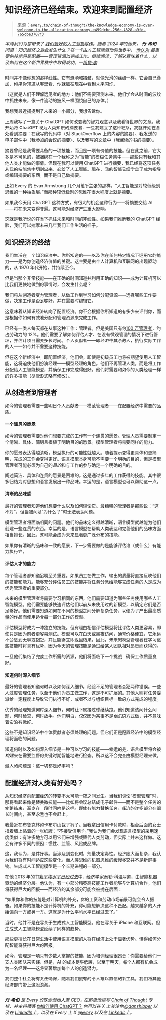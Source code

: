 <!--yml

类别：COT 专栏

日期：2024-05-08 11:03:28

-->

# 知识经济已经结束。欢迎来到配置经济

> 来源：[`every.to/chain-of-thought/the-knowledge-economy-is-over-welcome-to-the-allocation-economy-e499dcbc-256c-4328-a9fd-765cbe3707f3`](https://every.to/chain-of-thought/the-knowledge-economy-is-over-welcome-to-the-allocation-economy-e499dcbc-256c-4328-a9fd-765cbe3707f3)

*本周我们为您带来了* [*我们最好的人工智能写作*](https://every.to/chain-of-thought/what-i-do-when-i-can-t-sleep-360ff5b5-41f7-4244-aea9-7f71f7892df7)*。随着 2024 年的到来，* ***丹·希珀*** *问道：知识经济之后会发生什么？在一个由人工智能驱动的世界中，* [*他认为*](https://every.to/chain-of-thought/the-knowledge-economy-is-over-welcome-to-the-allocation-economy?sid=39717) *最重要的技能将是配置——管理资源以完成工作。继续阅读，了解这意味着什么，以及如何在这个新世界秩序中取得成功。—*[*凯特·李*](https://every.to/news/kate-lee-joins-every-as-editor-in-chief)

* * *

时间并不像你想的那样线性。它有涟漪和褶皱，就像光滑的丝绸一样。它会自己叠加，如果你知道从哪里看，你就能在现在中看到未来闪烁。

（这就是人们不理解远见者的地方：他们不需要预测未来。他们学会从时间的波纹中抓住未来，像一件流动的披风一样围绕自己的身体。）

我想我最近捕捉到了未来的一小部分，我想告诉你。

上周我写了一篇关于 ChatGPT 如何改变我的智力观念以及我看待世界的文章。我开始将 ChatGPT 视为人类知识的摘要者，一旦我建立了这种联系，我就开始在各处看到摘要：在我写的代码中（对 StackOverflow 上的内容的摘要）、我发送的电子邮件中（我参加的会议的摘要）、以及我写的文章中（我阅读的书的摘要）。

摘要曾经是我需要具备的一项技能，而且是一项有价值的技能。但在此之前，它大多是不可见的，被捆绑在一个我称之为“智能”的模糊任务集中——那些只有我和其他人类才能做的事情。但现在我可以使用 ChatGPT 进行摘要，我已经将这项任务从我的技能集中切割出来，交给了人工智能。现在，我的智能已经学会了成为指导或编辑摘要的东西，而不是自己做摘要。

正如 Every 的 Evan Armstrong 几个月前所主张的那样，“人工智能是对较低级别思维的一种抽象层。”而那种较低级别的思维在很大程度上就是摘要。

如果我今天用 ChatGPT 这种方式，有很大的机会这种行为——将摘要交给 AI——将在未来变得普遍。这可能对经济产生重大影响。

这就是我所说的在当下抓住未来和时间的非线性。如果我们推断我的 ChatGPT 经验，我们可以揣摩未来几年我们工作生活的样子。

## 知识经济的终结

我们生活在一个知识经济中。你所知道的——以及你在任何特定情况下运用它的能力——是为你创造经济价值的关键。这主要是由个人计算机和互联网的出现驱动的，从 1970 年代开始，并持续至今。

但是当那个非常技能——在正确的时间知道并利用正确的知识——成为计算机可以比我们更快地做到的事情时，会发生什么呢？

我们将从创造者变为管理者，从做工作到学习如何分配资源——选择哪些工作要做，决定工作是否足够好，并在需要时编辑它。

这意味着从知识经济转向了配置经济。你不会根据你所知道的有多少来评判你，而是根据你如何有效地分配和管理资源来完成工作。

已经有一类人每天都在从事这种工作：管理者。但是美国只有约[100 万管理者](https://www.zippia.com/manager-jobs/demographics/)，约占劳动力的 12%。他们需要了解如何评估人才、在没有微观管理的情况下进行管理，并估计项目需要多长时间。个人贡献者——即经济中其余的人，执行实际工作的人——如今并不需要这种技能。

但在这个新经济中，即配置经济，他们会。即使是初级员工也将被期望使用人工智能，这将迫使他们扮演经理——模型经理的角色。他们不再管理人类，而是将工作分配给人工智能模型，并确保工作完成得很好。他们将需要和如今的人类经理一样的许多技能（尽管形式略有修改）。

## 从创造者到管理者

如今的管理者需要一些明日个人贡献者——模范管理者——在配置经济中需要的品质。

#### **一个连贯的愿景**

如今的管理者需要对他们想要完成的工作有一个连贯的愿景。管理人员需要制定一个清晰、具体、简明且根植于明确目的的愿景。模型管理者将需要同样的能力。

你的愿景表达得越清晰，模型执行的可能性就越大。随着提示变得更具体和更简明，完成的工作会变得更好。语言模型本身可能不需要一个明确的目的，但是模型管理者可能必须为自己的*目的*和与工作的参与确定一个明确的目的。

阐述简洁、具体和连贯的愿景是困难的。这是通过多年的工作获得的技能。其中很多归结为对思想和语言发展出一种品味。幸运的是，语言模型也可以帮助这一点。

#### **清晰的品味感**

最好的管理者知道他们想要什么以及如何谈论它。最糟糕的管理者是那些说：“这不对”，但当被问及“为什么？”时无法表达问题。

模型管理者将面临相同的问题。他们的品味定义得越清晰，语言模型就越能为他们创建一些连贯的东西。幸运的是，语言模型在帮助人类表达和完善他们的品味方面相当擅长。因此，这可能会成为未来显著更广泛分布的技能。

如果你有清晰的品味和一致的愿景，下一步需要做的是能够评估谁（或什么）有能力执行它。

#### **评估人才的能力**

每个管理者都知道招聘至关重要。如果员工在做工作，输出的质量将直接反映他们的技能和能力。能够充分评估员工的技能并将任务分派给能够完成任务的人是成为优秀管理者的重要部分。

未来的模型管理者将需要学习相同的东西。他们需要知道为哪些任务使用哪些人工智能模型。他们需要能够快速评估他们以前从未使用过的新模型，以确定它们是否足够好。他们需要知道如何在不同的模型之间分解复杂任务，以便为了产出最高质量的作品而使用适合每一部分工作的模型。

评估模型将成为一种独立的技能。但有理由相信评估模型将比评估人类更容易，即使只是因为前者更容易测试。模型可以在白天或黑夜访问，通常价格便宜，它永远不会感到无聊或抱怨，并且能够立即返回结果。因此，未来的模型管理者在学习这些技能时将具有优势，因为今天的管理技能是通过给某人团队相对昂贵而获得的。

一旦他们集结了完成工作所需的资源，他们将面临下一个挑战：确保工作质量良好。

#### **知道何时深入细节**

最好的管理者知道何时以及如何深入细节。经验不足的管理者会犯两种错误。一些人过度管理任务，以至于他们为员工做工作，这是不可扩展的。其他人则将任务委派给一定程度上导致它们执行不好，或者不以与组织目标一致的方式完成的程度。

优秀的经理知道何时深入细节，何时让下属接过球继续跑。他们知道该问什么问题，何时检查，何时放手。他们明白，仅仅因为某事不是*他们*的方式做，并不意味着它没有做好。

这些不是知识经济中个体贡献者必须处理的问题。但它们正是配置经济中的模型经理将面临的问题。

知道何时以及如何深入细节是一种可以学习的技能——幸运的是，语言模型将会被*构建*来在需要监督的关键时期智能地进行检查。所以这不会完全由模型经理来做。

最大的问题是：这一切都是好事吗？

## 配置经济对人类有好处吗？

从知识经济向配置经济的转变不太可能一夜之间发生。当我们谈论“模型管理”时，那将看起来像是替换微技能——比如将会议总结成电子邮件——而不是整个任务的完整结束，至少在一段时间内是这样。即使有能力替换任务，经济的许多部分在很长时间内，甚至永远也不会赶上。

我最近在布鲁克林的卡布尔山裁了裤子。当我拿出信用卡付款时，柜台后面的女士指着墙上贴着的一张纸牌：“不接受信用卡。”我认为我们会发现语言模型的采用速度类似：有许多地方可以用它们来增强或替代人类劳动，但实际上并未这样做。这会有许多不同的原因：惯性、监管、风险或品牌。

这，我认为，是件好事。当涉及到变化时，剂量决定毒性。经济庞大而复杂，我认为我们将有时间适应这些变化。而人类思维向机器思维的缓慢移交并不是新鲜事物。生成式人工智能模型是一个长期进程的一部分。

在他 2013 年的书籍[*平均水平已经过去*](https://www.amazon.com/Average-Over-Powering-America-Stagnation/dp/0525953736)中，经济学家泰勒·科温写道，由智能机器驱动的经济分层。他认为，有一小部分精英高技能工作者能够与计算机合作，他们将获得巨大的回报——而经济的其余部分可能会被抛在后面：

“如果你和你的技能是对计算机的补充，你的工资和劳动市场前景可能会令人振奋。如果你的技能不是计算机的补充，你可能想解决这种不匹配。越来越多的人开始偏向一方或另一方。这就是为什么平均水平已经过去了。”

当时，他并不是在写关于生成式人工智能模型。他在写关于 iPhone 和互联网。但生成式人工智能模型延续了同样的趋势。

那些更擅长在日常生活中使用语言模型的人将在经济上处于显著优势。懂得如何分配智能将获得巨大的回报。

如今，管理是一项只有少数人掌握的技能，因为培训经理很昂贵：你需要给他们一支人类团队来实践。但是，AI 的成本足够低廉，以至于明天，每个人都有机会成为一名经理——这将显著增加每个人的创造潜力。

我们整个社会将有责任确保，随着我们拥有的令人难以置信的新工具，我们将其他经济部门带上这股浪潮。

* * *

***丹·希伯*** *是 Every 的联合创始人兼 CEO，在那里他撰写* [*Chain of Thought*](https://every.to/chain-of-thought) *专栏，并主持播客* [你如何使用 ChatGPT？](https://open.spotify.com/show/5qX1nRTaFsfWdmdj5JWO1G) *你可以在 X 上关注他* [*@danshipper*](https://twitter.com/danshipper) *以及在* [*LinkedIn*](https://www.linkedin.com/in/danshipper/)*上，以及在 Every 上 X* [*@every*](https://twitter.com/every) *以及在* [*LinkedIn*](https://www.linkedin.com/company/everyinc/)*上。*
